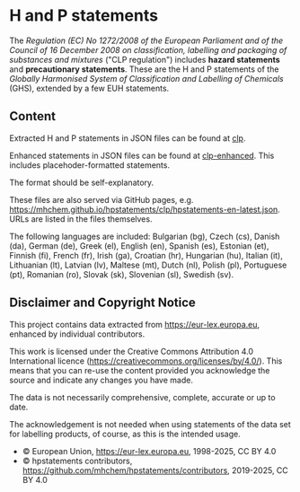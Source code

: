 # H and P statements

The
*Regulation (EC) No 1272/2008 of the European Parliament and of the Council of 16 December 2008 on classification, labelling and packaging of substances and mixtures*
("CLP regulation") includes **hazard statements** and **precautionary statements**. These are the H and P statements of the
*Globally Harmonised System of Classification and Labelling of Chemicals* (GHS), extended by a few EUH statements.



## Content

Extracted H and P statements in JSON files can be found at [clp](https://github.com/mhchem/hpstatements/tree/master/clp).

Enhanced statements in JSON files can be found at [clp-enhanced](https://github.com/mhchem/hpstatements/tree/master/clp-enhanced). This includes placehoder-formatted statements.

The format should be self-explanatory.
 
These files are also served via GitHub pages, e.g. <https://mhchem.github.io/hpstatements/clp/hpstatements-en-latest.json>. URLs are listed in the files themselves.

The following languages are included: Bulgarian (bg), Czech (cs), Danish (da), German (de), Greek (el), English (en), Spanish (es), Estonian (et), Finnish (fi), French (fr), Irish (ga), Croatian (hr), Hungarian (hu), Italian (it), Lithuanian (lt), Latvian (lv), Maltese (mt), Dutch (nl), Polish (pl), Portuguese (pt), Romanian (ro), Slovak (sk), Slovenian (sl), Swedish (sv).



## Disclaimer and Copyright Notice

This project
contains data extracted from <https://eur-lex.europa.eu>, enhanced by individual contributors.

This work is licensed under the Creative Commons Attribution 4.0 International licence (<https://creativecommons.org/licenses/by/4.0/>). This means that you can re-use the content provided you acknowledge the source and indicate any changes you have made.

The data is not necessarily comprehensive, complete, accurate or up to date.

The acknowledgement is not needed when using statements of the data set for labelling products, of course, as this is the intended usage.

- © European Union, https://eur-lex.europa.eu, 1998-2025, CC BY 4.0
- © hpstatements contributors, https://github.com/mhchem/hpstatements/contributors, 2019-2025, CC BY 4.0
